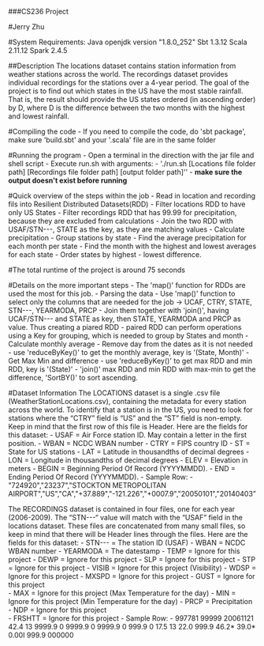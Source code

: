 ###CS236 Project

#Jerry Zhu

#System Requirements:
	Java openjdk version "1.8.0_252"
	Sbt 1.3.12
	Scala 2.11.12
	Spark 2.4.5

##Description
The locations dataset contains station information from weather stations across the world. The recordings dataset provides individual recordings for the stations over a 4-year period. The goal of the project is to find out which states in the US have the most stable rainfall. That is, the result should provide the US states ordered (in ascending order) by D, where D is the difference between the two months with the highest and lowest rainfall.


#Compiling the code
	- If you need to compile the code, do 'sbt package', make sure 'build.sbt' and your '.scala' file are in the same folder

#Running the program
	- Open a terminal in the direction with the jar file and shell script
	- Execute run.sh with arguments:
		- './run.sh [Locations file folder path] [Recordings file folder path] [output folder path]''
		- **make sure the output doesn't exist before running**

#Quick overview of the steps within the job
	- Read in location and recording fils into Resilient Distributed Datasets(RDD)
	- Filter locations RDD to have only US States
	- Filter recordings RDD that has 99.99 for precipitation, because they are excluded from calculations
	- Join the two RDD with USAF/STN---, STATE as the key, as they are matching values
	- Calculate precipitation
	- Group stations by state
	- Find the average precipitation for each month per state
	- Find the month with the highest and lowest averages for each state
	- Order states by highest - lowest difference.

#The total runtime of the project is around 75 seconds

#Details on the more important steps
	- The 'map()' function for RDDs are used the most for this job.
	- Parsing the data
		- Use 'map()' function to select only the columns that are needed for the job -> UCAF, CTRY, STATE, STN---, YEARMODA, PRCP
		- Join them together with 'join()', having UCAF/STN--- and STATE as key, then STATE, YEARMODA and PRCP as value. Thus creating a piared RDD
		- paired RDD can perform operations using a Key for grouping, which is needed to group by States and month
	- Calculate monthly average
		- Remove day from the dates as it is not needed
		- use 'reduceByKey()' to get the monthly average, key is '(State, Month)'
	- Get Max Min and difference
		- use 'reduceByKey()' to get max RDD and min RDD, key is '(State)'
		- 'join()' max RDD and min RDD with max-min to get the difference, 'SortBY()' to sort ascending.

#Dataset Information
The LOCATIONS dataset is a single .csv file (WeatherStationLocations.csv), containing the metadata for every station across the world. To identify that a station is in the US, you need to look for stations where the “CTRY” field is “US” and the “ST” field is non-empty. Keep in mind that the first row of this file is Header. Here are the fields for this dataset:
	- USAF = Air Force station ID. May contain a letter in the first position.
	- WBAN = NCDC WBAN number
	- CTRY = FIPS country ID
	- ST = State for US stations
	- LAT = Latitude in thousandths of decimal degrees
	- LON = Longitude in thousandths of decimal degrees
	- ELEV = Elevation in meters
	- BEGIN = Beginning Period Of Record (YYYYMMDD). 
	- END = Ending Period Of Record (YYYYMMDD). 
	- Sample Row:
		-"724920","23237","STOCKTON METROPOLITAN AIRPORT","US","CA","+37.889","-121.226","+0007.9","20050101","20140403”

The RECORDINGS dataset is contained in four files, one for each year (2006-2009). The “STN---“ value will match with the “USAF” field in the locations dataset. These files are concatenated from many small files, so keep in mind that there will be Header lines through the files. Here are the fields for this dataset:
	- STN---  = The station ID (USAF)
	- WBAN   = NCDC WBAN number
	- YEARMODA   = The datestamp
	- TEMP = Ignore for this project
	- DEWP = Ignore for this project
	- SLP = Ignore for this project
	- STP = Ignore for this project
	- VISIB = Ignore for this project (Visibility)
	- WDSP = Ignore for this project
	- MXSPD = Ignore for this project
	- GUST = Ignore for this project    
	- MAX = Ignore for this project (Max Temperature for the day)
	- MIN = Ignore for this project (Min Temperature for the day)
	- PRCP = Precipitation
	- NDP = Ignore for this project   
	- FRSHTT = Ignore for this project
	- Sample Row: 
		- 997781 99999  20061121    42.4 13  9999.9  0  9999.9  0  9999.9  0  999.9  0   17.5 13   22.0  999.9    46.2*   39.0*  0.00I 999.9  000000
